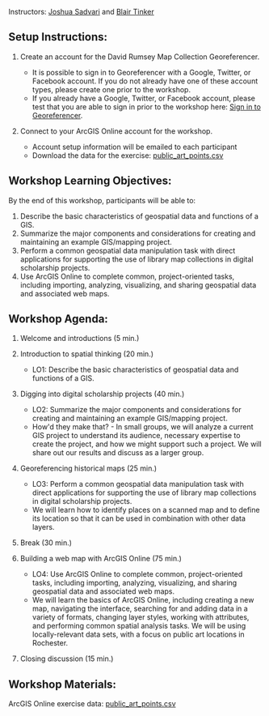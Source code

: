 Instructors: [Joshua Sadvari](https://library.osu.edu/people/sadvari.1) and [Blair Tinker](https://dslab.lib.rochester.edu/blair-tinker/)

## Setup Instructions:
1. Create an account for the David Rumsey Map Collection Georeferencer.
   - It is possible to sign in to Georeferencer with a Google, Twitter, or Facebook account. If you do not already have one of these account types, please create one prior to the workshop.
   - If you already have a Google, Twitter, or Facebook account, please test that you are able to sign in prior to the workshop here: [Sign in to Georeferencer](https://www.georeferencer.com/auth/widget?mode=select&next=https%3A%2F%2Fwww.georeferencer.com%2Fauth%2Fsign-in-success%3Fnext%3Dhttps%253A%252F%252Fwww.georeferencer.com%252F).
   
2. Connect to your ArcGIS Online account for the workshop.
   - Account setup information will be emailed to each participant
   - Download the data for the exercise: [public_art_points.csv](https://raw.githubusercontent.com/tech-at-arl/Digital-Scholarship-Institute/master/July%202019/Geospatial%20and%20Temporal%20Mapping/public_art_points.csv)
   
## Workshop Learning Objectives:
By the end of this workshop, participants will be able to:
1. Describe the basic characteristics of geospatial data and functions of a GIS.
2. Summarize the major components and considerations for creating and maintaining an example GIS/mapping project.
3. Perform a common geospatial data manipulation task with direct applications for supporting the use of library map collections in digital scholarship projects.
4. Use ArcGIS Online to complete common, project-oriented tasks, including importing, analyzing, visualizing, and sharing geospatial data and associated web maps.

## Workshop Agenda:
1. Welcome and introductions (5 min.)

2. Introduction to spatial thinking (20 min.)
   - LO1: Describe the basic characteristics of geospatial data and functions of a GIS.
   
3. Digging into digital scholarship projects (40 min.)
   - LO2: Summarize the major components and considerations for creating and maintaining an example GIS/mapping project.
   - How'd they make that? - In small groups, we will analyze a current GIS project to understand its audience, necessary expertise to create the project, and how we might support such a project. We will share out our results and discuss as a larger group.
   
4. Georeferencing historical maps (25 min.)
   - LO3: Perform a common geospatial data manipulation task with direct applications for supporting the use of library map collections in digital scholarship projects.
   - We will learn how to identify places on a scanned map and to define its location so that it can be used in combination with other data layers.
   
5. Break (30 min.)

6. Building a web map with ArcGIS Online (75 min.)
   - LO4: Use ArcGIS Online to complete common, project-oriented tasks, including importing, analyzing, visualizing, and sharing geospatial data and associated web maps.
   - We will learn the basics of ArcGIS Online, including creating a new map, navigating the interface, searching for and adding data in a variety of formats, changing layer styles, working with attributes, and performing common spatial analysis tasks. We will be using locally-relevant data sets, with a focus on public art locations in Rochester.
   
7. Closing discussion (15 min.)

## Workshop Materials:
ArcGIS Online exercise data: [public_art_points.csv](https://raw.githubusercontent.com/tech-at-arl/Digital-Scholarship-Institute/master/July%202019/Geospatial%20and%20Temporal%20Mapping/public_art_points.csv)
